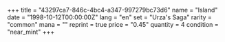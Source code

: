 +++
title = "43297ca7-846c-4bc4-a347-997279bc73d6"
name = "Island"
date = "1998-10-12T00:00:00Z"
lang = "en"
set = "Urza's Saga"
rarity = "common"
mana = ""
reprint = true
price = "0.45"
quantity = 4
condition = "near_mint"
+++
